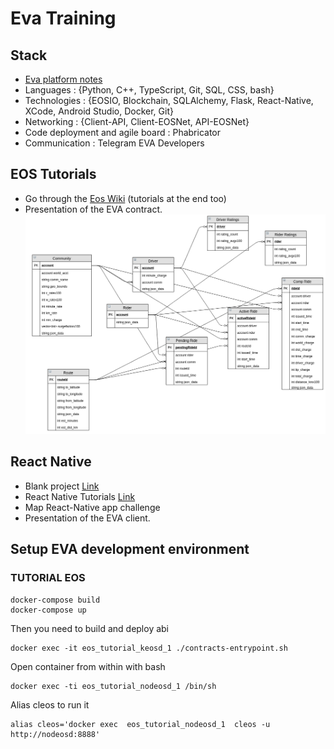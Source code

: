 # Eva Training

## Stack
 - [Eva platform notes](https://hackmd.io/s/SyR2tOoyX)
 - Languages : {Python, C++, TypeScript, Git, SQL, CSS, bash}
 - Technologies : {EOSIO, Blockchain, SQLAlchemy, Flask, React-Native, XCode, Android Studio, Docker, Git}
 - Networking : {Client-API, Client-EOSNet, API-EOSNet}
 - Code deployment and agile board : Phabricator
 - Communication : Telegram EVA Developers


## EOS Tutorials
 - Go through the [Eos Wiki](https://github.com/EOSIO/eos/wiki) (tutorials at the end too)
 - Presentation of the EVA contract.
![](datamodel.png)

## React Native
 - Blank project [Link](https://medium.com/@filipvitas/setup-react-native-app-from-scratch-7f42cbeb4b01)
 - React Native Tutorials [Link](https://facebook.github.io/react-native/docs/tutorial.html)
 - Map React-Native app challenge
 - Presentation of the EVA client.

## Setup EVA development environment
### TUTORIAL EOS
```
docker-compose build
docker-compose up
```

Then you need to build and deploy abi
```
docker exec -it eos_tutorial_keosd_1 ./contracts-entrypoint.sh
```

Open container from within with bash

```
docker exec -ti eos_tutorial_nodeosd_1 /bin/sh

```

Alias cleos to run it
```
alias cleos='docker exec  eos_tutorial_nodeosd_1  cleos -u http://nodeosd:8888'
```




